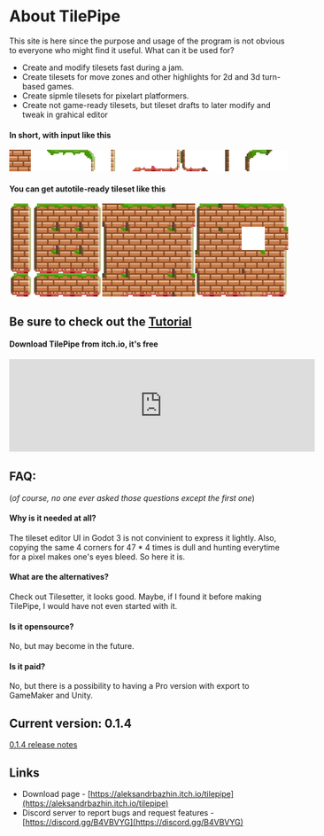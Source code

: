# About TilePipe

This site is here since the purpose and usage of the program is not obvious to everyone who might find it useful. What can it be used for?
- Create and modify tilesets fast during a jam.
- Create tilesets for move zones and other highlights for 2d and 3d turn-based games.
- Create sipmle tilesets for pixelart platformers.
- Create not game-ready tilesets, but tileset drafts to later modify and tweak in grahical editor

#### In short, with input like this

![example input](images/overlay_13_pixelart.png)

#### You can get autotile-ready tileset like this 

![example output](images/generated.png)

## Be sure to check out the [Tutorial](tutorial.html)

#### Download TilePipe from itch.io, it's free
<iframe src="https://itch.io/embed/795448?dark=true" width="552" height="167" frameborder="0"><a href="https://aleksandrbazhin.itch.io/tilepipe">TilePipe by aleksandrbazhin</a></iframe>


## FAQ:
(_of course, no one ever asked those questions except the first one_)

#### Why is it needed at all?
The tileset editor UI in Godot 3 is not convinient to express it lightly. Also, copying the same 4 corners for 47 * 4 times is dull and hunting everytime for a pixel makes one's eyes bleed. So here it is.
#### What are the alternatives?
Check out Tilesetter, it looks good. Maybe, if I found it before making TilePipe, I would have not even started with it.
#### Is it opensource?
No, but may become in the future. 
#### Is it paid?
No, but there is a possibility to having a Pro version with export to GameMaker and Unity.

## Current version: 0.1.4

[0.1.4 release notes](https://aleksandrbazhin.itch.io/tilepipe/devlog/240912/version-014-out-with-some-bug-fixes-and-improvements)


## Links
- Download page - [https://aleksandrbazhin.itch.io/tilepipe](https://aleksandrbazhin.itch.io/tilepipe)
- Discord server to report bugs and request features - [https://discord.gg/B4VBVYG](https://discord.gg/B4VBVYG)

